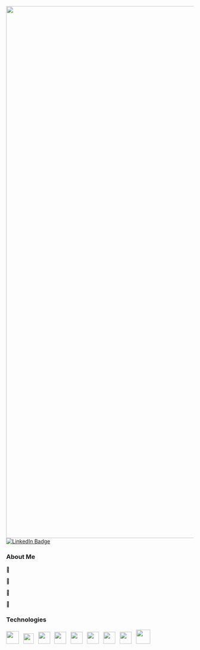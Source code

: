 <div align="center">
  <div id="header">
    <img src="https://i.imgur.com/GFpKsNp.gif" width="1430"/>
  </div>
</div>

<div id="badges">
  <a href="https://www.linkedin.com/in/edbvalencia/">
    <img src="https://img.shields.io/badge/LinkedIn-blue?style=for-the-badge&logo=linkedin&logoColor=white" alt="LinkedIn Badge"/>
  </a>
</div>

### About Me

🐯

🐯

🐯

🐯

### Technologies

<div>
<img src="https://cdn.jsdelivr.net/gh/devicons/devicon/icons/java/java-original.svg" height="34" />&nbsp&nbsp
<img src="https://cdn.jsdelivr.net/gh/devicons/devicon/icons/spring/spring-original.svg" height="28" />&nbsp&nbsp
<img src="https://cdn.jsdelivr.net/gh/devicons/devicon/icons/python/python-original.svg" height="32" />&nbsp&nbsp
<img src="https://cdn.jsdelivr.net/gh/devicons/devicon/icons/nodejs/nodejs-original.svg" height="32" />&nbsp&nbsp
<img src="https://cdn.jsdelivr.net/gh/devicons/devicon/icons/react/react-original.svg" height="32" />&nbsp&nbsp
<img src="https://cdn.jsdelivr.net/gh/devicons/devicon/icons/tailwindcss/tailwindcss-plain.svg" height="32" />&nbsp&nbsp
<img src="https://cdn.jsdelivr.net/gh/devicons/devicon/icons/mongodb/mongodb-plain.svg" height="32" />&nbsp&nbsp
<img src="https://cdn.jsdelivr.net/gh/devicons/devicon/icons/postgresql/postgresql-plain.svg" height="32" />&nbsp&nbsp
<img src="https://cdn.jsdelivr.net/gh/devicons/devicon/icons/docker/docker-plain.svg" height="38" />
</div>
